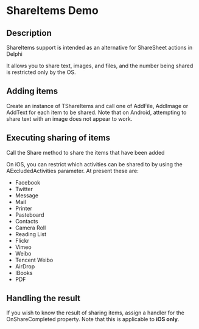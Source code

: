 # ShareItems Demo

## Description

ShareItems support is intended as an alternative for ShareSheet actions in Delphi

It allows you to share text, images, and files, and the number being shared is restricted only by the OS.

## Adding items

Create an instance of TShareItems and call one of AddFile, AddImage or AddText for each item to be shared. Note that on Android, attempting to share text with an image does not appear to work.

## Executing sharing of items

Call the Share method to share the items that have been added

On iOS, you can restrict which activities can be shared to by using the AExcludedActivities parameter. At present these are:

* Facebook
* Twitter
* Message
* Mail
* Printer
* Pasteboard
* Contacts
* Camera Roll
* Reading List
* Flickr
* Vimeo
* Weibo
* Tencent Weibo
* AirDrop
* IBooks
* PDF

## Handling the result

If you wish to know the result of sharing items, assign a handler for the OnShareCompleted property. Note that this is applicable to **iOS only**.




